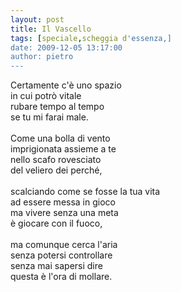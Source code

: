 ```yaml
---
layout: post
title: Il Vascello
tags: [speciale,scheggia d'essenza,]
date: 2009-12-05 13:17:00
author: pietro
---
```

Certamente c'è uno spazio<br/>in cui potrò vitale<br/>rubare tempo al tempo<br/>se tu mi farai male.<br/><br/>Come una bolla di vento<br/>imprigionata assieme a te<br/>nello scafo rovesciato<br/>del veliero dei perché,<br/><br/>scalciando come se fosse la tua vita<br/>ad essere messa in gioco<br/>ma vivere senza una meta<br/>è giocare con il fuoco,<br/><br/>ma comunque cerca l'aria<br/>senza potersi controllare<br/>senza mai sapersi dire<br/>questa è l'ora di mollare.
